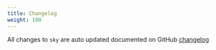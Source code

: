 ```yaml
---
title: Changelog
weight: 100
---
```


All changes to `sky` are  auto updated documented on GitHub [changelog](https://github.com/lara-zeus/sky/blob/main/CHANGELOG.md) 
